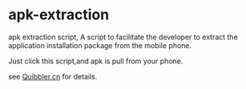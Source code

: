 # apk-extraction
apk extraction script,
A script to facilitate the developer to extract the application installation package from the mobile phone.

Just click this script,and apk is pull from your phone.

see [Quibbler.cn](http://quibbler.cn/?thread-701.htm) for details.

